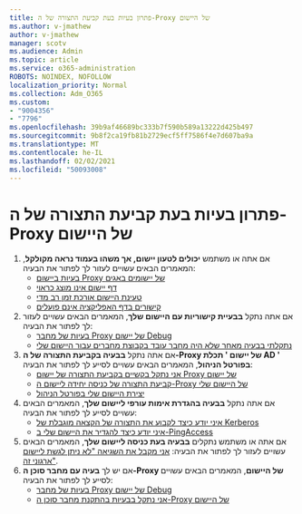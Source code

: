 ```yaml
---
title: פתרון בעיות בעת קביעת התצורה של ה-Proxy של היישום
ms.author: v-jmathew
author: v-jmathew
manager: scotv
ms.audience: Admin
ms.topic: article
ms.service: o365-administration
ROBOTS: NOINDEX, NOFOLLOW
localization_priority: Normal
ms.collection: Adm_O365
ms.custom:
- "9004356"
- "7796"
ms.openlocfilehash: 39b9af46689bc333b7f590b589a13222d425b497
ms.sourcegitcommit: 9b8f2ca19fb81b2729ecf5ff7586f4e7d607ba9a
ms.translationtype: MT
ms.contentlocale: he-IL
ms.lasthandoff: 02/02/2021
ms.locfileid: "50093008"
---
```

# <a name="resolve-problems-when-configuring-the-app-proxy"></a>פתרון בעיות בעת קביעת התצורה של ה-Proxy של היישום

1. אם אתה או משתמש **יכולים לטעון יישום, אך משהו בעמוד נראה מקולקל**, המאמרים הבאים עשויים לעזור לך לפתור את הבעיה:
    - [בעיות ביישום Proxy של יישומים באגים](https://docs.microsoft.com/azure/active-directory/manage-apps/application-proxy-debug-apps)
    - [דף יישום אינו מוצג כראוי](https://docs.microsoft.com/azure/active-directory/application-proxy-page-appearance-broken-problem)
    - [טעינת היישום אורכת זמן רב מדי](https://docs.microsoft.com/azure/active-directory/application-proxy-page-load-speed-problem)
    - [קישורים בדף האפליקציה אינם פועלים](https://docs.microsoft.com/azure/active-directory/application-proxy-page-links-broken-problem)
2. אם אתה נתקל **בבעיית קישוריות עם היישום שלך**, המאמרים הבאים עשויים לעזור לך לפתור את הבעיה:
    - [בעיות של מחבר Proxy של יישום Debug](https://docs.microsoft.com/azure/active-directory/manage-apps/application-proxy-debug-connectors)
    - [נתקלתי בבעיה מאחר שלא היה מחבר עובד בקבוצת מחברים עבור היישום שלי](https://docs.microsoft.com/azure/active-directory/application-proxy-connectivity-no-working-connector)
3. אם אתה נתקל **בבעיה בקביעת התצורה של ה-Proxy של יישום ' תכלת AD ' בפורטל הניהול**, המאמרים הבאים עשויים לסייע לך לפתור את הבעיה:
    - [אני נתקל בקשיים בקביעת התצורה של יישום Proxy של יישום](https://docs.microsoft.com/azure/active-directory/application-proxy-config-how-to)
    - [קביעת התצורה של כניסה יחידה ליישום ה-Proxy של היישום שלי](https://docs.microsoft.com/azure/active-directory/application-proxy-config-sso-how-to)
    - [יצירת היישום שלי בפורטל הניהול](https://docs.microsoft.com/azure/active-directory/application-proxy-config-problem)
4. אם אתה נתקל **בבעיה בהגדרת אימות עורפי ליישום שלך**, המאמרים הבאים עשויים לסייע לך לפתור את הבעיה:
    - [איני יודע כיצד לקבוע את התצורה של הקצאה מוגבלת של Kerberos](https://docs.microsoft.com/azure/active-directory/application-proxy-back-end-kerberos-constrained-delegation-how-to)
    - [איני יודע כיצד להגדיר את היישום שלי ב-PingAccess](https://docs.microsoft.com/azure/active-directory/application-proxy-back-end-ping-access-how-to)
5. אם אתה או משתמש נתקלים **בבעיה בעת כניסה ליישום שלך**, המאמרים הבאים עשויים לעזור לך לפתור את הבעיה: [אני מקבל את השגיאה "לא ניתן לגשת ליישום ארגוני זה"](https://docs.microsoft.com/azure/active-directory/application-proxy-sign-in-bad-gateway-timeout-error).
6. אם יש לך **בעיה עם מחבר סוכן ה-Proxy של היישום**, המאמרים הבאים עשויים לסייע לך לפתור את הבעיה:
    - [בעיות של מחבר Proxy של יישום Debug](https://docs.microsoft.com/azure/active-directory/manage-apps/application-proxy-debug-connectors)
    - [אני נתקל בבעיות בהתקנת מחבר סוכן ה-Proxy של היישום](https://docs.microsoft.com/azure/active-directory/application-proxy-connector-installation-problem)
